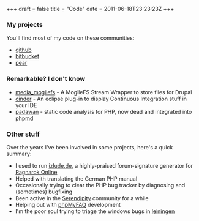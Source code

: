 +++
draft = false
title = "Code"
date = 2011-06-18T23:23:23Z
+++



### My projects

You'll find most of my code on these communities:

  * [github][]
  * [bitbucket][]
  * [pear][]

### Remarkable? I don't know

  * [media_mogilefs][] - A MogileFS Stream Wrapper to store files for Drupal
  * [cinder][] - An eclipse plug-in to display Continuous Integration stuff in your IDE
  * [padawan][] - static code analysis for PHP, now dead and integrated into [phpmd][]


### Other stuff

Over the years I've been involved in some projects, here's a quick summary:

  * I used to run [izlude.de][], a highly-praised forum-signature generator for [Ragnarok Online][euroro]
  * Helped with translating the German PHP manual
  * Occasionally trying to clear the PHP bug tracker by diagnosing and (sometimes) bugfixing
  * Been active in the [Serendipity][] community for a while
  * Helping out with [phpMyFAQ][] development
  * I'm the poor soul trying to triage the windows bugs in [leiningen][]

[github]: https://github.com/winks
[bitbucket]: https://bitbucket.org/wink
[pear]: http://pear.php.net/user/fa

[media_mogilefs]: https://github.com/winks/media_mogilefs
[cinder]: https://github.com/winks/cinder
[padawan]: https://github.com/winks/padawan
[phpmd]: https://github.com/manuelpichler/phpmd

[izlude.de]: http://izlude.de
[euroro]: http://euro-ro.net
[phpMyFAQ]: http://www.phpmyfaq.de
[leiningen]: http://leiningen.org

[Serendipity]: http://s9y.org
